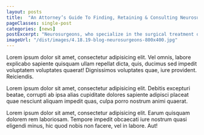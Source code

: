 ```yaml
---
layout: posts
title:  "An Attorney’s Guide To Finding, Retaining & Consulting Neurosurgery Expert Witnesses"
pageClasses: single-post
categories: [news]
postExcerpt: "Neurosurgeons, who specialize in the surgical treatment of diseases and injuries affecting the nervous system, are frequently called"
imageUrl: "/dist/images/4.18.19-blog-neurosurgeons-800x400.jpg"
---
```


<p>Lorem ipsum dolor sit amet, consectetur adipisicing elit. Vel omnis, labore explicabo sapiente quisquam ullam repellat dicta, quis, ducimus sed impedit voluptatem voluptates quaerat! Dignissimos voluptates quae, iure provident. Reiciendis.</p>
<p>Lorem ipsum dolor sit amet, consectetur adipisicing elit. Debitis excepturi beatae, corrupti ab ipsa alias cupiditate dolores sapiente adipisci placeat quae nesciunt aliquam impedit quas, culpa porro nostrum animi quaerat.</p>
<p>Lorem ipsum dolor sit amet, consectetur adipisicing elit. Earum quisquam dolorem rem laboriosam. Tempore impedit obcaecati iure nostrum quasi eligendi minus, hic quod nobis non facere, vel in labore. Aut!</p>